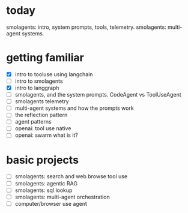 # today

smolagents: intro, system prompts, tools, telemetry.
smolagents: multi-agent systems.


# getting familiar

- [x] intro to tooluse using langchain
- [ ] intro to smolagents
- [x] intro to langgraph
- [ ] smolagents, and the system prompts. CodeAgent vs ToolUseAgent
- [ ] smolagents telemetry
- [ ] multi-agent systems and how the prompts work
- [ ] the reflection pattern
- [ ] agent patterns
- [ ] openai: tool use native
- [ ] openai: swarm what is it?

# basic projects

- [ ] smolagents: search and web browse tool use
- [ ] smolagents: agentic RAG
- [ ] smolagents: sql lookup
- [ ] smolagents: multi-agent orchestration
- [ ] computer/browser use agent